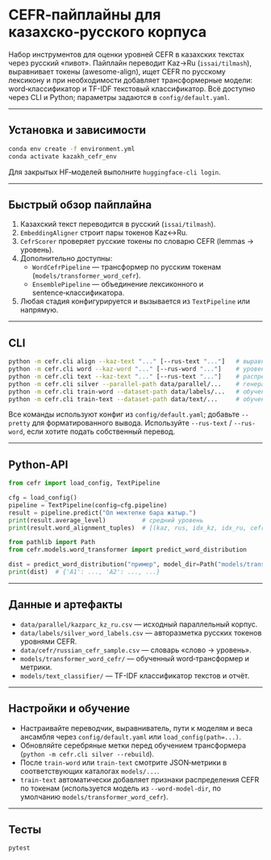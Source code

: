 # CEFR‑пайплайны для казахско‑русского корпуса

Набор инструментов для оценки уровней CEFR в казахских текстах через русский «пивот». Пайплайн переводит Kaz→Ru (`issai/tilmash`), выравнивает токены (awesome-align), ищет CEFR по русскому лексикону и при необходимости добавляет трансформерные модели: word‑классификатор и TF-IDF текстовый классификатор. Всё доступно через CLI и Python; параметры задаются в `config/default.yaml`.

---

## Установка и зависимости

```bash
conda env create -f environment.yml
conda activate kazakh_cefr_env
```

Для закрытых HF‑моделей выполните `huggingface-cli login`.

---

## Быстрый обзор пайплайна

1. Казахский текст переводится в русский (`issai/tilmash`).
2. `EmbeddingAligner` строит пары токенов Kaz↔Ru.
3. `CefrScorer` проверяет русские токены по словарю CEFR (lemmas → уровень).
4. Дополнительно доступны:
   - `WordCefrPipeline` — трансформер по русским токенам (`models/transformer_word_cefr`).
   - `EnsemblePipeline` — объединение лексиконного и sentence‑классификатора.
5. Любая стадия конфигурируется и вызывается из `TextPipeline` или напрямую.

---

## CLI

```bash
python -m cefr.cli align --kaz-text "..." [--rus-text "..."]   # выравнивание токенов + метрики
python -m cefr.cli word --kaz-word "..." [--rus-word "..."]    # уровень конкретного слова
python -m cefr.cli text --kaz-text "..." [--rus-text "..."]    # распределение уровней для текста
python -m cefr.cli silver --parallel-path data/parallel/...    # генерация «серебряных» меток
python -m cefr.cli train-word --dataset-path data/labels/...   # обучение word-transformer
python -m cefr.cli train-text --dataset-path data/text/...     # обучение TF-IDF классификатора
```

Все команды используют конфиг из `config/default.yaml`; добавьте `--pretty` для форматированного вывода. Используйте `--rus-text` / `--rus-word`, если хотите подать собственный перевод.

---

## Python‑API

```python
from cefr import load_config, TextPipeline

cfg = load_config()
pipeline = TextPipeline(config=cfg.pipeline)
result = pipeline.predict("Ол мектепке бара жатыр.")
print(result.average_level)          # средний уровень
print(result.word_alignment_tuples)  # [(kaz, rus, idx_kz, idx_ru, cefr), ...]
```

```python
from pathlib import Path
from cefr.models.word_transformer import predict_word_distribution

dist = predict_word_distribution("пример", model_dir=Path("models/transformer_word_cefr"))
print(dist)  # {'A1': ..., 'A2': ..., ...}
```

---

## Данные и артефакты

- `data/parallel/kazparc_kz_ru.csv` — исходный параллельный корпус.
- `data/labels/silver_word_labels.csv` — авторазметка русских токенов уровнями CEFR.
- `data/cefr/russian_cefr_sample.csv` — словарь «слово → уровень».
- `models/transformer_word_cefr/` — обученный word‑трансформер и метрики.
- `models/text_classifier/` — TF-IDF классификатор текстов и отчёт.

---

## Настройки и обучение

- Настраивайте переводчик, выравниватель, пути к моделям и веса ансамбля через `config/default.yaml` или `load_config(path=...)`.
- Обновляйте серебряные метки перед обучением трансформера (`python -m cefr.cli silver --rebuild`).
- После `train-word` или `train-text` смотрите JSON‑метрики в соответствующих каталогах `models/...`.
- `train-text` автоматически добавляет признаки распределения CEFR по токенам (используется модель из `--word-model-dir`, по умолчанию `models/transformer_word_cefr`).

---

## Тесты

```bash
pytest
```
